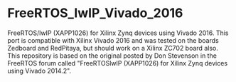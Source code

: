 # FreeRTOS_lwIP_Vivado_2016
FreeRTOS/lwIP (XAPP1026) for Xilinx Zynq devices using Vivado 2016. This port is compatible with Xilinx Vivado 2016 and was tested on the boards Zedboard and RedPitaya, but should work on a Xilinx ZC702 board also. This repository is based on the original posted by Don Stevenson in the FreeRTOS forum called "FreeRTOSlwIP (XAPP1026) for Xilinx Zynq devices using Vivado 2014.2".  

